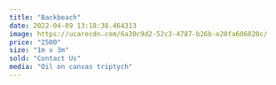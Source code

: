 ```yaml
---
title: "Backbeach"
date: 2022-04-09 13:18:38.464313
image: https://ucarecdn.com/6a30c9d2-52c3-4787-b26b-e20fa606820c/
price: "2500"
size: "1m x 3m"
sold: "Contact Us"
media: "Oil on canvas triptych"
---
```


